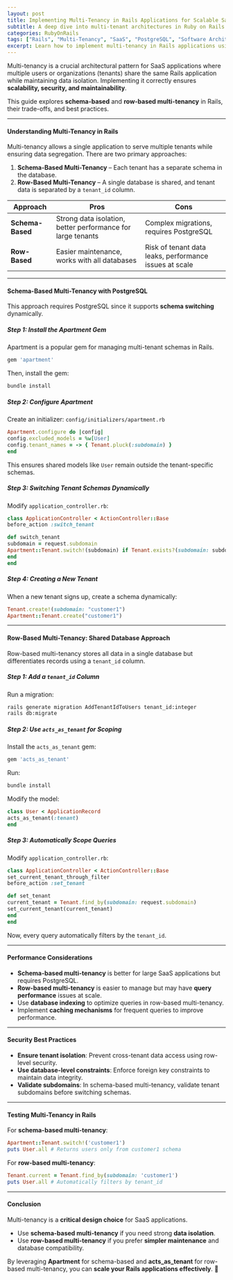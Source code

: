 ```yaml
---
layout: post
title: Implementing Multi-Tenancy in Rails Applications for Scalable SaaS
subtitle: A deep dive into multi-tenant architectures in Ruby on Rails and their practical implementation
categories: RubyOnRails
tags: ["Rails", "Multi-Tenancy", "SaaS", "PostgreSQL", "Software Architecture"]
excerpt: Learn how to implement multi-tenancy in Rails applications using schema-based and row-based strategies for scalable SaaS platforms.
---
```



Multi-tenancy is a crucial architectural pattern for SaaS applications where multiple users or organizations (tenants) share the same Rails application while maintaining data isolation. Implementing it correctly ensures **scalability, security, and maintainability**.

This guide explores **schema-based** and **row-based multi-tenancy** in Rails, their trade-offs, and best practices.

---

#### **Understanding Multi-Tenancy in Rails**
Multi-tenancy allows a single application to serve multiple tenants while ensuring data segregation. There are two primary approaches:

1. **Schema-Based Multi-Tenancy** – Each tenant has a separate schema in the database.
2. **Row-Based Multi-Tenancy** – A single database is shared, and tenant data is separated by a `tenant_id` column.

| Approach | Pros | Cons |
|----------|------|------|
| **Schema-Based** | Strong data isolation, better performance for large tenants | Complex migrations, requires PostgreSQL |
| **Row-Based** | Easier maintenance, works with all databases | Risk of tenant data leaks, performance issues at scale |

---

#### **Schema-Based Multi-Tenancy with PostgreSQL**
This approach requires PostgreSQL since it supports **schema switching** dynamically.

##### **Step 1: Install the Apartment Gem**
Apartment is a popular gem for managing multi-tenant schemas in Rails.

```ruby
gem 'apartment'
```
Then, install the gem:

```sh
bundle install
```

##### **Step 2: Configure Apartment**
Create an initializer: `config/initializers/apartment.rb`

```ruby
Apartment.configure do |config|
config.excluded_models = %w[User]
config.tenant_names = -> { Tenant.pluck(:subdomain) }
end
```

This ensures shared models like `User` remain outside the tenant-specific schemas.

##### **Step 3: Switching Tenant Schemas Dynamically**
Modify `application_controller.rb`:

```ruby
class ApplicationController < ActionController::Base
before_action :switch_tenant

def switch_tenant
subdomain = request.subdomain
Apartment::Tenant.switch!(subdomain) if Tenant.exists?(subdomain: subdomain)
end
end
```

##### **Step 4: Creating a New Tenant**
When a new tenant signs up, create a schema dynamically:

```ruby
Tenant.create!(subdomain: "customer1")
Apartment::Tenant.create("customer1")
```

---

#### **Row-Based Multi-Tenancy: Shared Database Approach**
Row-based multi-tenancy stores all data in a single database but differentiates records using a `tenant_id` column.

##### **Step 1: Add a `tenant_id` Column**
Run a migration:

```sh
rails generate migration AddTenantIdToUsers tenant_id:integer
rails db:migrate
```

##### **Step 2: Use `acts_as_tenant` for Scoping**
Install the `acts_as_tenant` gem:

```ruby
gem 'acts_as_tenant'
```

Run:

```sh
bundle install
```

Modify the model:

```ruby
class User < ApplicationRecord
acts_as_tenant(:tenant)
end
```

##### **Step 3: Automatically Scope Queries**
Modify `application_controller.rb`:

```ruby
class ApplicationController < ActionController::Base
set_current_tenant_through_filter
before_action :set_tenant

def set_tenant
current_tenant = Tenant.find_by(subdomain: request.subdomain)
set_current_tenant(current_tenant)
end
end
```

Now, every query automatically filters by the `tenant_id`.

---

#### **Performance Considerations**
- **Schema-based multi-tenancy** is better for large SaaS applications but requires PostgreSQL.
- **Row-based multi-tenancy** is easier to manage but may have **query performance** issues at scale.
- Use **database indexing** to optimize queries in row-based multi-tenancy.
- Implement **caching mechanisms** for frequent queries to improve performance.

---

#### **Security Best Practices**
- **Ensure tenant isolation**: Prevent cross-tenant data access using row-level security.
- **Use database-level constraints**: Enforce foreign key constraints to maintain data integrity.
- **Validate subdomains**: In schema-based multi-tenancy, validate tenant subdomains before switching schemas.

---

#### **Testing Multi-Tenancy in Rails**
For **schema-based multi-tenancy**:

```ruby
Apartment::Tenant.switch!('customer1')
puts User.all # Returns users only from customer1 schema
```

For **row-based multi-tenancy**:

```ruby
Tenant.current = Tenant.find_by(subdomain: 'customer1')
puts User.all # Automatically filters by tenant_id
```

---

#### **Conclusion**
Multi-tenancy is a **critical design choice** for SaaS applications.
- Use **schema-based multi-tenancy** if you need strong **data isolation**.
- Use **row-based multi-tenancy** if you prefer **simpler maintenance** and database compatibility.

By leveraging **Apartment** for schema-based and **acts_as_tenant** for row-based multi-tenancy, you can **scale your Rails applications effectively**. 🚀
